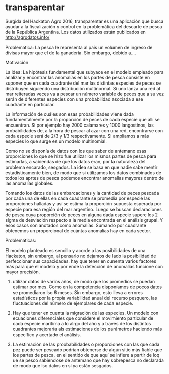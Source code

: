 # transparentar
Surgida del Hackaton Agro 2016, transparentar es una aplicación que busca ayudar a la fiscalización y control en la problemática del descarte de pesca de la República Argentina. Los datos utilizados están publicados en http://agrodatos.info/

Problemática:
La pesca le representa al país un volumen de ingreso de divisas mayor que el de la ganadería. Sin embargo, debido a....

Motivación

La idea:
La hipótesis fundamental que subyace en el modelo empleado para analizar y encontrar las anomalías en los partes de pesca consiste en suponer que en cada cuadrante del mar las distintas especies de peces se distribuyen siguiendo una distribución multinormal. Si uno lanza una red al mar reiteradas veces va a pescar un número variable de peces que a su vez serán de diferentes especies con una probabilidad asociada a ese cuadrante en particular.

La información de cuáles son esas probabilidades viene dada fundamentalmente por la proporción de peces de cada especie que allí se encuentran. Si por ejemplo hay 2000 calamares y 1000 langostinos, las probabilidades de, a la hora de pescar al azar con una red, encontrarse con cada especie será de 2/3 y 1/3 respectivamente. Si ampliamos a más especies lo que surge es un modelo multinomial.

Como no se disponía de datos con los que saber de antemano esas proporciones lo que se hizo fue utilizar los mismos partes de pesca para estimarlas, a sabiendas de que los datos eran, por la naturaleza del problema encarado, sesgados. La idea se basa en que nadie sabe mentir estadísticamente bien, de modo que si utilizamos los datos combinados de todos los aprtes de pesca podemos encontrar anomalías mayores dentro de las anomalías globales.

Tomando los datos de las embarcaciones y la cantidad de peces pescada por cada una de ellas en cada cuadrante se promedia por especie las proporciones halladas y así se estima la proporción supuesta esperada por especie para esa región del mar argentino. Luego se buscan declaraciones de pesca cuya proporción de peces en alguna dada especie supere los 2 sigma de desviación respecto a la media encontrada en el análisis grupal. Y esos casos son anotados como anomalías. Sumando por cuadrante obtenemos un proporcional de cuántas anomalías hay en cada sector.

Problemáticas:

El modelo planteado es sencillo y acorde a las posibilidades de una Hackaton, sin embargo, al pensarlo no dejamos de lado la posibilidad de perfeccionar sus capacidades. hay que tener en cunenta varios factores más para que el modelo y por ende la detección de anomalías funcione con mayor precisión.

1) utilizar datos de varios años, de modo que los promedios se puedan estimar por mes. Como en la competencia disponíamos de pocos datos se promediaron lso 6 meses. Sin embargo, esto lleva a errores estadísticos por la propia variabilidad anual del recurso pesquero, las fluctuaciones del número de ejemplares de cada especie.

2) Hay que tener en cuenta la migración de las especies. Un modelo con ecuaciones diferenciales que considere el movimiento particular de cada especie marítima a lo alrgo del año y a través de los distintos cuadrantes mejoraría als estimaciones de los parámetros haciendo más específico y acertado el análisis.

3) La estimación de las proobabilidades o proporciones con las que cada pez puede ser pescado podrían obtenerse de algún sitio más fiable que los partes de pesca, en el sentido de que aquí se infiere a partir de loq ue se pescó sabiendose de antemano que hay sobrepesca no declarada de modo que lso datos en sí ya están sesgados.





